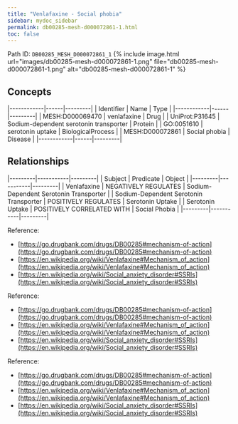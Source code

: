```yaml
---
title: "Venlafaxine - Social phobia"
sidebar: mydoc_sidebar
permalink: db00285-mesh-d000072861-1.html
toc: false 
---
```



Path ID: `DB00285_MESH_D000072861_1`
{% include image.html url="images/db00285-mesh-d000072861-1.png" file="db00285-mesh-d000072861-1.png" alt="db00285-mesh-d000072861-1" %}

## Concepts

|------------|------|---------|
| Identifier | Name | Type    |
|------------|------|---------|
| MESH:D000069470 | venlafaxine | Drug |
| UniProt:P31645 | Sodium-dependent serotonin transporter | Protein |
| GO:0051610 | serotonin uptake | BiologicalProcess |
| MESH:D000072861 | Social phobia | Disease |
|------------|------|---------|

## Relationships

|---------|-----------|---------|
| Subject | Predicate | Object  |
|---------|-----------|---------|
| Venlafaxine | NEGATIVELY REGULATES | Sodium-Dependent Serotonin Transporter |
| Sodium-Dependent Serotonin Transporter | POSITIVELY REGULATES | Serotonin Uptake |
| Serotonin Uptake | POSITIVELY CORRELATED WITH | Social Phobia |
|---------|-----------|---------|

Reference: 
  - [https://go.drugbank.com/drugs/DB00285#mechanism-of-action](https://go.drugbank.com/drugs/DB00285#mechanism-of-action)
  - [https://en.wikipedia.org/wiki/Venlafaxine#Mechanism_of_action](https://en.wikipedia.org/wiki/Venlafaxine#Mechanism_of_action)
  - [https://en.wikipedia.org/wiki/Social_anxiety_disorder#SSRIs](https://en.wikipedia.org/wiki/Social_anxiety_disorder#SSRIs)

Reference: 
  - [https://go.drugbank.com/drugs/DB00285#mechanism-of-action](https://go.drugbank.com/drugs/DB00285#mechanism-of-action)
  - [https://en.wikipedia.org/wiki/Venlafaxine#Mechanism_of_action](https://en.wikipedia.org/wiki/Venlafaxine#Mechanism_of_action)
  - [https://en.wikipedia.org/wiki/Social_anxiety_disorder#SSRIs](https://en.wikipedia.org/wiki/Social_anxiety_disorder#SSRIs)

Reference: 
  - [https://go.drugbank.com/drugs/DB00285#mechanism-of-action](https://go.drugbank.com/drugs/DB00285#mechanism-of-action)
  - [https://en.wikipedia.org/wiki/Venlafaxine#Mechanism_of_action](https://en.wikipedia.org/wiki/Venlafaxine#Mechanism_of_action)
  - [https://en.wikipedia.org/wiki/Social_anxiety_disorder#SSRIs](https://en.wikipedia.org/wiki/Social_anxiety_disorder#SSRIs)
